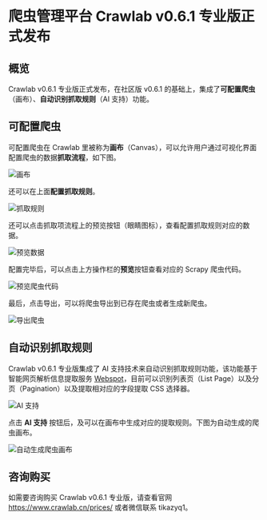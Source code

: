 # 爬虫管理平台 Crawlab v0.6.1 专业版正式发布

## 概览

Crawlab v0.6.1 专业版正式发布，在社区版 v0.6.1 的基础上，集成了**可配置爬虫**（画布）、**自动识别抓取规则**（AI 支持）功能。

## 可配置爬虫

可配置爬虫在 Crawlab 里被称为**画布**（Canvas），可以允许用户通过可视化界面配置爬虫的数据**抓取流程**，如下图。

![画布](https://codao.crawlab.cn/images/2023-04-01-140337.png)

还可以在上面**配置抓取规则**。

![抓取规则](https://codao.crawlab.cn/images/2023-04-01-134843.png)

还可以点击抓取项流程上的预览按钮（眼睛图标），查看配置抓取规则对应的数据。

![预览数据](https://codao.crawlab.cn/images/2023-04-01-134953.png)

配置完毕后，可以点击上方操作栏的**预览**按钮查看对应的 Scrapy 爬虫代码。

![预览爬虫代码](https://codao.crawlab.cn/images/2023-04-01-135233.png)

最后，点击导出，可以将爬虫导出到已存在爬虫或者生成新爬虫。

![导出爬虫](https://codao.crawlab.cn/images/2023-04-01-135353.png)

## 自动识别抓取规则

Crawlab v0.6.1 专业版集成了 AI 支持技术来自动识别抓取规则功能，该功能基于智能网页解析信息提取服务 [Webspot](https://github.com/crawlab-team/webspot)，目前可以识别列表页（List Page）以及分页（Pagination）以及提取相对应的字段提取 CSS 选择器。

![AI 支持](https://codao.crawlab.cn/images/2023-04-01-140147.png)

点击 **AI 支持** 按钮后，及可以在画布中生成对应的提取规则。下图为自动生成的爬虫画布。

![自动生成爬虫画布](https://codao.crawlab.cn/images/2023-04-01-140210.png)

## 咨询购买

如需要咨询购买 Crawlab v0.6.1 专业版，请查看官网 https://www.crawlab.cn/prices/ 或者微信联系 tikazyq1。